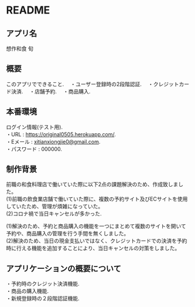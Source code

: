 # README

## アプリ名
想作和食 旬

## 概要
このアプリでできること. 
　・ユーザー登録時の2段階認証. 
　・クレジットカード決済. 
　・店舗予約. 
　・商品購入. 
 
## 本番環境

ログイン情報(テスト用).  
  ・URL : https://original0505.herokuapp.com/.  
  ・Eメール : xitianxiongjie0@gmail.com.  
  ・パスワード : 000000.  
  
## 制作背景
前職の和食料理店で働いていた際に以下2点の課題解決のため、作成致しました。  
 (1)前職の飲食業店舗で働いていた際に、複数の予約サイト及びECサイトを使用していたため、管理が煩雑になっていた。  
 (2)コロナ禍で当日キャンセルが多かった. 

(1)解決のため、予約と商品購入の機能を一つにまとめて複数のサイトを開いて予約や、商品購入の管理を行う手間を無くしました。  
(2)解決のため、当日の現金支払いではなく、クレジットカードでの決済を予約時に行える機能を追加することにより、当日キャンセルの対策をしました。

## アプリケーションの概要について
・予約時のクレジット決済機能.  
・商品の購入機能.  
・新規登録時の２段階認証機能.  
